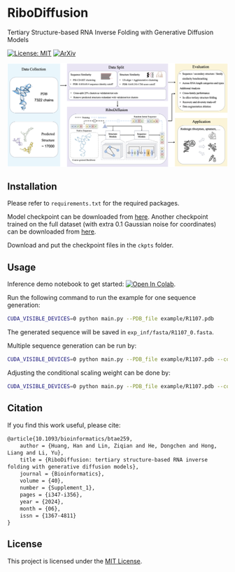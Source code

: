 # RiboDiffusion

Tertiary Structure-based RNA Inverse Folding with Generative Diffusion Models

[![License: MIT](https://img.shields.io/badge/License-MIT-yellow.svg)](https://github.com/ml4bio/RiboDiffusion/blob/main/LICENSE)
[![ArXiv](http://img.shields.io/badge/q.bio-arXiv%3A2404.11143-B31B1B.svg)](https://arxiv.org/abs/2404.11199)

![cover](fig/pipeline.png)

## Installation

Please refer to `requirements.txt` for the required packages.

Model checkpoint can be downloaded from [here](https://drive.google.com/drive/folders/10BNyCNjxGDJ4rEze9yPGPDXa73iu1skx?usp=drive_link).
Another checkpoint trained on the full dataset (with extra 0.1 Gaussian noise for coordinates) can be downloaded from [here](https://drive.google.com/file/d/1-IfWkLa5asu4SeeZAQ09oWm4KlpBMPmq/view?usp=sharing).

Download and put the checkpoint files in the `ckpts` folder.

## Usage

Inference demo notebook to get started: <a target="_blank" href="https://colab.research.google.com/drive/199D6B0FsIYf-gW-hfMEBCcKaai_hM_cU">
<img src="https://colab.research.google.com/assets/colab-badge.svg" alt="Open In Colab"/></a>.

Run the following command to run the example for one sequence generation:
```bash
CUDA_VISIBLE_DEVICES=0 python main.py --PDB_file example/R1107.pdb
```
The generated sequence will be saved in `exp_inf/fasta/R1107_0.fasta`.

Multiple sequence generation can be run by:
```bash
CUDA_VISIBLE_DEVICES=0 python main.py --PDB_file example/R1107.pdb --config.eval.n_samples 10
```

Adjusting the conditional scaling weight can be done by:
```bash
CUDA_VISIBLE_DEVICES=0 python main.py --PDB_file example/R1107.pdb --config.eval.n_samples 10 --config.eval.dynamic_threshold --config.eval.cond_scale 0.4
```

## Citation

If you find this work useful, please cite:

```
@article{10.1093/bioinformatics/btae259,
    author = {Huang, Han and Lin, Ziqian and He, Dongchen and Hong, Liang and Li, Yu},
    title = {RiboDiffusion: tertiary structure-based RNA inverse folding with generative diffusion models},
    journal = {Bioinformatics},
    volume = {40},
    number = {Supplement_1},
    pages = {i347-i356},
    year = {2024},
    month = {06},
    issn = {1367-4811}
}
```

## License
This project is licensed under the [MIT License](LICENSE).